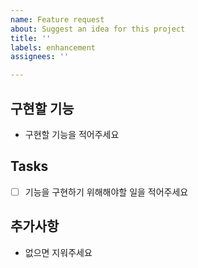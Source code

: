 ```yaml
---
name: Feature request
about: Suggest an idea for this project
title: ''
labels: enhancement
assignees: ''

---
```


## 구현할 기능
- 구현할 기능을 적어주세요

## Tasks
- [ ] 기능을 구현하기 위해해야할 일을 적어주세요

## 추가사항
- 없으면 지워주세요
